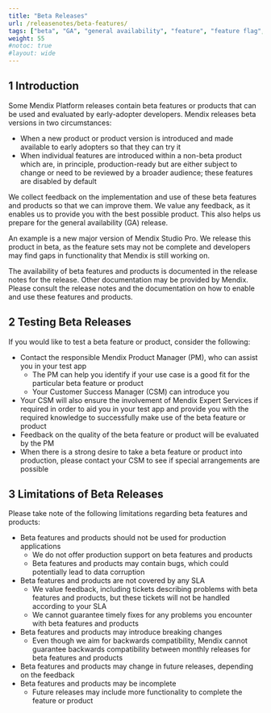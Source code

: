 ```yaml
---
title: "Beta Releases"
url: /releasenotes/beta-features/
tags: ["beta", "GA", "general availability", "feature", "feature flag", "product"]
weight: 55
#notoc: true
#layout: wide
---
```


## 1 Introduction

Some Mendix Platform releases contain beta features or products that can be used and evaluated by early-adopter developers. Mendix releases beta versions in two circumstances:

* When a new product or product version is introduced and made available to early adopters so that they can try it
* When individual features are introduced within a non-beta product which are, in principle, production-ready but are either subject to change or need to be reviewed by a broader audience; these features are disabled by default

We collect feedback on the implementation and use of these beta features and products so that we can improve them. We value any feedback, as it enables us to provide you with the best possible product. This also helps us prepare for the general availability (GA) release.

An example is a new major version of Mendix Studio Pro. We release this product in beta, as the feature sets may not be complete and developers may find gaps in functionality that Mendix is still working on.

The availability of beta features and products is documented in the release notes for the release. Other documentation may be provided by Mendix. Please consult the release notes and the documentation on how to enable and use these features and products.

## 2 Testing Beta Releases

If you would like to test a beta feature or product, consider the following:

* Contact the responsible Mendix Product Manager (PM), who can assist you in your test app
    * The PM can help you identify if your use case is a good fit for the particular beta feature or product
    * Your Customer Success Manager (CSM) can introduce you
* Your CSM will also ensure the involvement of Mendix Expert Services if required in order to aid you in your test app and provide you with the required knowledge to successfully make use of the beta feature or product
* Feedback on the quality of the beta feature or product will be evaluated by the PM
* When there is a strong desire to take a beta feature or product into production, please contact your CSM to see if special arrangements are possible

## 3 Limitations of Beta Releases

Please take note of the following limitations regarding beta features and products:

* Beta features and products should not be used for production applications
    * We do not offer production support on beta features and products
    * Beta features and products may contain bugs, which could potentially lead to data corruption
* Beta features and products are not covered by any SLA
    * We value feedback, including tickets describing problems with beta features and products, but these tickets will not be handled according to your SLA
    * We cannot guarantee timely fixes for any problems you encounter with beta features and products 
* Beta features and products may introduce breaking changes
    * Even though we aim for backwards compatibility, Mendix cannot guarantee backwards compatibility between monthly releases for beta features and products
* Beta features and products may change in future releases, depending on the feedback
* Beta features and products may be incomplete
    * Future releases may include more functionality to complete the feature or product
